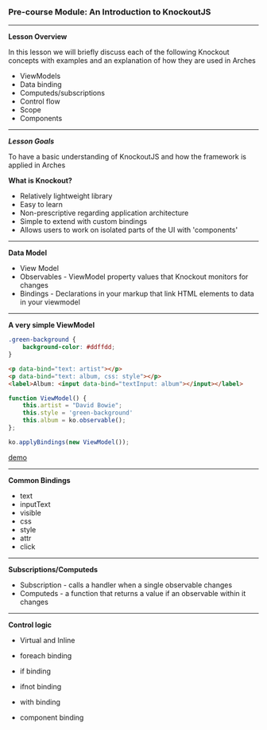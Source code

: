 ### Pre-course Module: An Introduction to KnockoutJS

---

**Lesson Overview**

In this lesson we will briefly discuss each of the following Knockout concepts with examples and an explanation of how they are used in Arches

- ViewModels
- Data binding
- Computeds/subscriptions
- Control flow
- Scope
- Components

---

***Lesson Goals***

To have a basic understanding of KnockoutJS and how the framework is applied in Arches

**What is Knockout?**
- Relatively lightweight library
- Easy to learn
- Non-prescriptive regarding application architecture
- Simple to extend with custom bindings
- Allows users to work on isolated parts of the UI with  'components'  

---

**Data Model**

- View Model
- Observables - ViewModel property values that Knockout monitors for changes
- Bindings - Declarations in your markup that link HTML elements to data in your viewmodel  
---

**A very simple ViewModel**

```css
.green-background {
    background-color: #ddffdd;
}
```

```html
<p data-bind="text: artist"></p>
<p data-bind="text: album, css: style"></p>
<label>Album: <input data-bind="textInput: album"></input></label>
```

```javascript
function ViewModel() {
    this.artist = "David Bowie";
    this.style = 'green-background'
    this.album = ko.observable();
};

ko.applyBindings(new ViewModel());
```

[demo](demosite/demo1.html)

---

**Common Bindings**

- text
- inputText
- visible
- css
- style
- attr
- click

---

**Subscriptions/Computeds**

- Subscription - calls a handler when a single observable changes
- Computeds - a function that returns a value if an observable within it changes


---

**Control logic**

- Virtual and Inline

- foreach binding
- if binding
- ifnot binding
- with binding
- component binding
